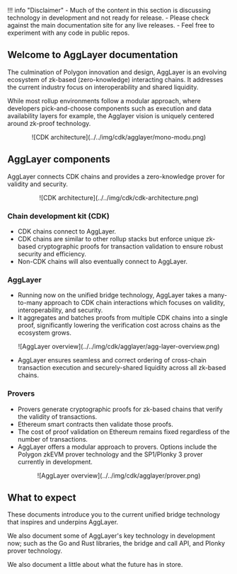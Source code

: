 !!! info "Disclaimer"
    - Much of the content in this section is discussing technology in development and not ready for release.
    - Please check against the main documentation site for any live releases.
    - Feel free to experiment with any code in public repos.

## Welcome to AggLayer documentation

The culmination of Polygon innovation and design, AggLayer is an evolving ecosystem of zk-based (zero-knowledge) interacting chains. It addresses the current industry focus on interoperability and shared liquidity.

While most rollup environments follow a modular approach, where developers pick-and-choose components such as execution and data availability layers for example, the Agglayer vision is uniquely centered around zk-proof technology.

<center>
![CDK architecture](../../img/cdk/agglayer/mono-modu.png)
</center>
 
## AggLayer components

AggLayer connects CDK chains and provides a zero-knowledge prover for validity and security.

<center>
![CDK architecture](../../img/cdk/cdk-architecture.png)
</center>

### Chain development kit (CDK)

- CDK chains connect to AggLayer.
- CDK chains are similar to other rollup stacks but enforce unique zk-based cryptographic proofs for transaction validation to ensure robust security and efficiency.
- Non-CDK chains will also eventually connect to AggLayer.

### AggLayer

- Running now on the unified bridge technology, AggLayer takes a many-to-many approach to CDK chain interactions which focuses on validity, interoperability, and security.
- It aggregates and batches proofs from multiple CDK chains into a single proof, significantly lowering the verification cost across chains as the ecosystem grows.

<center>
![AggLayer overview](../../img/cdk/agglayer/agg-layer-overview.png)
</center>

- AggLayer ensures seamless and correct ordering of cross-chain transaction execution and securely-shared liquidity across all zk-based chains.

### Provers

- Provers generate cryptographic proofs for zk-based chains that verify the validity of transactions.
- Ethereum smart contracts then validate those proofs.
- The cost of proof validation on Ethereum remains fixed regardless of the number of transactions.
- AggLayer offers a modular approach to provers. Options include the Polygon zkEVM prover technology and the SP1/Plonky 3 prover currently in development.

<center>
![AggLayer overview](../../img/cdk/agglayer/prover.png)
</center>

## What to expect

These documents introduce you to the current unified bridge technology that inspires and underpins AggLayer. 

We also document some of AggLayer's key technology in development now; such as the Go and Rust libraries, the bridge and call API, and Plonky prover technology. 

We also document a little about what the future has in store.
